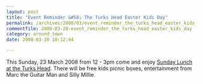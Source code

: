 ```yaml
---
layout: post
title: "Event Reminder &#58; The Turks Head Easter Kids Day"
permalink: /archives/2008/03/event_reminder_the_turks_head_easter_kids_day.html
commentfile: 2008-03-20-event_reminder_the_turks_head_easter_kids_day
category: around_town
date: 2008-03-20 10:12:44

---
```


This Sunday, 23 March 2008 from 12 - 3pm come and enjoy [Sunday Lunch at the Turks Head](https://stmargarets.london/event/fair/200705141808). There will be free kids picnic boxes, entertainment from Marc the Guitar Man and Silly Millie.
